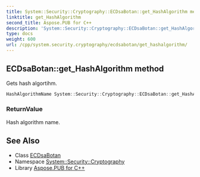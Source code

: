 ```yaml
---
title: System::Security::Cryptography::ECDsaBotan::get_HashAlgorithm method
linktitle: get_HashAlgorithm
second_title: Aspose.PUB for C++
description: 'System::Security::Cryptography::ECDsaBotan::get_HashAlgorithm method. Gets hash algortihm in C++.'
type: docs
weight: 600
url: /cpp/system.security.cryptography/ecdsabotan/get_hashalgorithm/
---
```

## ECDsaBotan::get_HashAlgorithm method


Gets hash algortihm.

```cpp
HashAlgorithmName System::Security::Cryptography::ECDsaBotan::get_HashAlgorithm() const
```


### ReturnValue

Hash algorithm name.

## See Also

* Class [ECDsaBotan](../)
* Namespace [System::Security::Cryptography](../../)
* Library [Aspose.PUB for C++](../../../)
